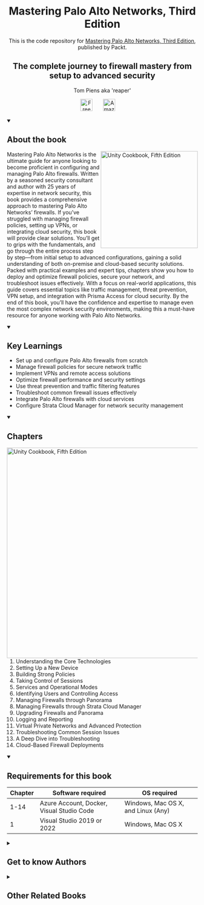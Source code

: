 <h1 align="center">
Mastering Palo Alto Networks, Third Edition</h1>
<p align="center">This is the code repository for <a href ="https://www.packtpub.com/en-us/product/mastering-palo-alto-networks-third-edition/9781836644811"> Mastering Palo Alto Networks, Third Edition</a>, published by Packt.
</p>

<h2 align="center">
The complete journey to firewall mastery from setup to advanced security
</h2>
<p align="center">
Tom Piens aka  'reaper'</p>

<p align="center">
  <a href="https://packt.link/free-ebook/9781836644811"><img width="32px" alt="Free PDF" title="Free PDF" src="https://cdn-icons-png.flaticon.com/512/4726/4726010.png"/></a>
 &#8287;&#8287;&#8287;&#8287;&#8287;
   <a href="https://www.amazon.com/Mastering-Palo-Alto-Networks-complete/dp/1836644817"><img width="32px" alt="Amazon" title="Get your copy" src="https://cdn-icons-png.flaticon.com/512/15466/15466027.png"/></a>
  &#8287;&#8287;&#8287;&#8287;&#8287;
</p>
<details open> 
  <summary><h2>About the book</summary>
<a href="https://www.packtpub.com/product/unity-cookbook-fifth-edition/9781805123026">
<img src="https://content.packt.com/B31589/cover_image_small.jpg" alt="Unity Cookbook, Fifth Edition" height="256px" align="right">
</a>

Mastering Palo Alto Networks is the ultimate guide for anyone looking to become proficient in configuring and managing Palo Alto firewalls. Written by a seasoned security consultant and author with 25 years of expertise in network security, this book provides a comprehensive approach to mastering Palo Alto Networks’ firewalls. If you’ve struggled with managing firewall policies, setting up VPNs, or integrating cloud security, this book will provide clear solutions.
You’ll get to grips with the fundamentals, and go through the entire process step by step—from initial setup to advanced configurations, gaining a solid understanding of both on-premise and cloud-based security solutions.
Packed with practical examples and expert tips, chapters show you how to deploy and optimize firewall policies, secure your network, and troubleshoot issues effectively. With a focus on real-world applications, this guide covers essential topics like traffic management, threat prevention, VPN setup, and integration with Prisma Access for cloud security.
By the end of this book, you’ll have the confidence and expertise to manage even the most complex network security environments, making this a must-have resource for anyone working with Palo Alto Networks.</details>
<details open> 
  <summary><h2>Key Learnings</summary>
<ul>

<li>Set up and configure Palo Alto firewalls from scratch</li>

<li>Manage firewall policies for secure network traffic</li>

<li>Implement VPNs and remote access solutions</li>

<li>Optimize firewall performance and security settings</li>

<li>Use threat prevention and traffic filtering features</li>

<li>Troubleshoot common firewall issues effectively</li>

<li>Integrate Palo Alto firewalls with cloud services</li>

<li>Configure Strata Cloud Manager for network security management</li>

</ul>

  </details>

<details open> 
  <summary><h2>Chapters</summary>
     <img src="https://cliply.co/wp-content/uploads/2020/02/372002150_DOCUMENTS_400px.gif" alt="Unity Cookbook, Fifth Edition" height="556px" align="right">
<ol>

  <li>Understanding the Core Technologies</li>

  <li>Setting Up a New Device</li>

  <li>Building Strong Policies</li>

  <li>Taking Control of Sessions</li>

  <li>Services and Operational Modes</li>

  <li>Identifying Users and Controlling Access</li>

  <li>Managing Firewalls through Panorama</li>

  <li>Managing Firewalls through Strata Cloud Manager</li>

  <li>Upgrading Firewalls and Panorama</li>

  <li>Logging and Reporting</li>

  <li>Virtual Private Networks and Advanced Protection</li>

  <li>Troubleshooting Common Session Issues</li>

  <li>A Deep Dive into Troubleshooting</li>

  <li>Cloud-Based Firewall Deployments</li>

</ol>
</details>
<details open> 
  <summary><h2>Requirements for this book</summary>

| Chapter  | Software required                                      | OS required                       |
| -------- | -------------------------------------------------------| ----------------------------------|
| 1-14     | Azure Account, Docker, Visual Studio Code              | Windows, Mac OS X, and Linux (Any)|
| 1        | Visual Studio 2019 or 2022                             | Windows, Mac OS X                 |

  </details>
    
<details> 
  <summary><h2>Get to know Authors</h2></summary>

_Tom Piens aka  'reaper'_ Tom Piens is a freelance security consultant with nearly 25 years of experience in network security, specializing in Palo Alto Networks' Strata and Prisma Access products. As the author of multiple technical books, including Mastering Palo Alto Networks, he is passionate about sharing knowledge and helping professionals enhance their skills in firewall configuration and network security. Through a hands-on approach, Tom has helped countless individuals and organizations optimize their security infrastructures.



</details>
<details> 
  <summary><h2>Other Related Books</h2></summary>
<ul>

  <li><a href="https://www.packtpub.com/en-us/product/implementing-palo-alto-networks-prisma-access-first-edition/9781835081006">Implementing Palo Alto Networks Prisma® Access, First Edition</a></li>

  <li><a href="https://www.packtpub.com/en-us/product/securing-remote-access-in-palo-alto-networks-first-edition/9781801077446">Securing Remote Access in Palo Alto Networks, First Edition</a></li>
 
</ul>

</details>
